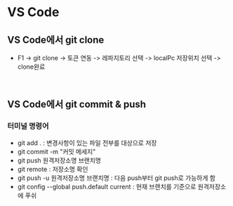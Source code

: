 # VS Code

## VS Code에서 git clone
- F1 -> git clone -> 토큰 연동 -> 레파지토리 선택 -> localPc 저장위치 선택 -> clone완료

<br>

## VS Code에서 git commit & push
### 터미널 명령어
- git add . : 변경사항이 있는 파일 전부를 대상으로 저장
- git commit -m "커밋 메세지"
- git push 원격저장소명 브랜치명
- git remote : 저장소명 확인
- git push -u 원격저장소명 브랜치명 : 다음 push부터 git push로 가능하게 함
- git config --global push.default current : 현재 브랜치를 기준으로 원격저장소에 푸쉬

